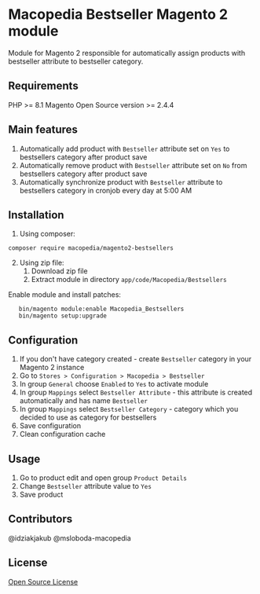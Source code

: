 # Macopedia Bestseller Magento 2 module

Module for Magento 2 responsible for automatically assign products with bestseller attribute to bestseller category.

## Requirements

PHP >= 8.1
Magento Open Source version >= 2.4.4

## Main features

1. Automatically add product with `Bestseller` attribute set on `Yes` to bestsellers category after product save
2. Automatically remove product with `Bestseller` attribute set on `No` from bestsellers category after product save
3. Automatically synchronize product with `Bestseller` attribute to bestsellers category in cronjob every day at 5:00 AM

## Installation

1. Using composer:

```
composer require macopedia/magento2-bestsellers
```

2. Using zip file:
    1. Download zip file
    2. Extract module in directory `app/code/Macopedia/Bestsellers`

Enable module and install patches:
```
   bin/magento module:enable Macopedia_Bestsellers
   bin/magento setup:upgrade
```

## Configuration

1. If you don't have category created - create `Bestseller` category in your Magento 2 instance
2. Go to `Stores > Configuration > Macopedia > Bestseller`
3. In group `General` choose `Enabled` to `Yes` to activate module
4. In group `Mappings` select `Bestseller Attribute` - this attribute is created automatically and has name `Bestseller`
5. In group `Mappings` select `Bestseller Category` - category which you decided to use as category for bestsellers
6. Save configuration
7. Clean configuration cache

## Usage

1. Go to product edit and open group `Product Details`
2. Change `Bestseller` attribute value to `Yes`
3. Save product

## Contributors

@idziakjakub
@msloboda-macopedia

## License

[Open Source License](LICENSE.txt)
